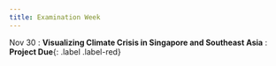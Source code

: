```yaml
---
title: Examination Week
---
```


Nov 30
: **Visualizing Climate Crisis in Singapore and Southeast Asia** 
: **Project Due**{: .label .label-red} 

